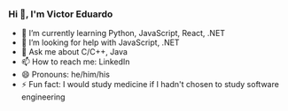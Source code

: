 ### Hi 👋, I'm Victor Eduardo 
<!-- - 🔭 I’m currently working on ... -->
<!-- - 👯 I’m looking to collaborate on ... -->
- 🌱 I’m currently learning Python, JavaScript, React, .NET
- 🤔 I’m looking for help with JavaScript, .NET
- 💬 Ask me about C/C++, Java
- 📫 How to reach me: LinkedIn
- 😄 Pronouns: he/him/his
- ⚡ Fun fact: I would study medicine if I hadn't chosen to study software engineering
